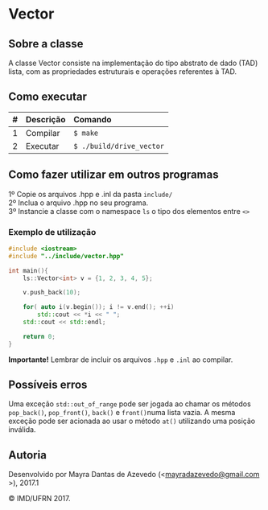 # Vector

## Sobre a classe

A classe Vector consiste na implementação do tipo abstrato de dado (TAD) lista, com as propriedades estruturais e operações referentes à TAD.

## Como executar

| #       | Descrição           | Comando  |
| :------------- |:-------------| :-----|
| 1      | Compilar | ```$ make``` |
| 2      | Executar   | ```$ ./build/drive_vector``` |

## Como fazer utilizar em outros programas

1º Copie os arquivos .hpp e .inl da pasta ```include/```<br/>
2º Inclua o arquivo .hpp no seu programa.<br/>
3º Instancie a classe com o namespace ```ls```  o tipo dos elementos entre ```<>```

### Exemplo de utilização
```cpp
#include <iostream>
#include "../include/vector.hpp"

int main(){
    ls::Vector<int> v = {1, 2, 3, 4, 5};

    v.push_back(10);

    for( auto i(v.begin()); i != v.end(); ++i)
        std::cout << *i << " ";
    std::cout << std::endl;

    return 0;
}
```

**Importante!** Lembrar de incluir os arquivos ```.hpp``` e ```.inl``` ao compilar.

## Possíveis erros
Uma exceção ```std::out_of_range``` pode ser jogada ao chamar os métodos ```pop_back()```, ```pop_front()```, ```back()``` e ```front()```numa lista vazia. A mesma exceção pode ser acionada ao usar o método ```at()``` utilizando uma posição inválida.

## Autoria

Desenvolvido por Mayra Dantas de Azevedo (<mayradazevedo@gmail.com >), 2017.1

&copy; IMD/UFRN 2017.
